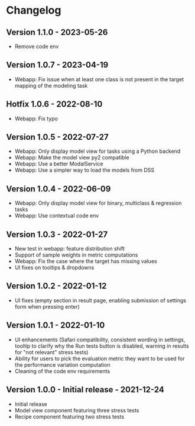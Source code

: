 # Changelog

## Version 1.1.0 - 2023-05-26
- Remove code env

## Version 1.0.7 - 2023-04-19
- Webapp: Fix issue when at least one class is not present in the target mapping of the modeling task

## Hotfix 1.0.6 - 2022-08-10
- Webapp: Fix typo

## Version 1.0.5 - 2022-07-27
- Webapp: Only display model view for tasks using a Python backend
- Webapp: Make the model view py2 compatible
- Webapp: Use a better ModalService
- Webapp: Use a simpler way to load the models from DSS

## Version 1.0.4 - 2022-06-09
- Webapp: Only display model view for binary, multiclass & regression tasks
- Webapp: Use contextual code env

## Version 1.0.3 - 2022-01-27
- New test in webapp: feature distribution shift
- Support of sample weights in metric computations
- Webapp: Fix the case where the target has missing values
- UI fixes on tooltips & dropdowns

## Version 1.0.2 - 2022-01-12
- UI fixes (empty section in result page, enabling submission of settings form when pressing enter)

## Version 1.0.1 - 2022-01-10
- UI enhancements (Safari compatibility, consistent wording in settings, tooltip to clarify why the Run tests button is disabled, warning in results for "not relevant" stress tests)
- Ability for users to pick the evaluation metric they want to be used for the performance variation computation
- Cleaning of the code env requirements

## Version 1.0.0 - Initial release - 2021-12-24
- Initial release
- Model view component featuring three stress tests
- Recipe component featuring two stress tests

